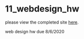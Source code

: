 # 11_webdesign_hw

please view the completed site [here](https://mariajdong.github.io/11_webdesign_hw/).

web design hw due 8/6/2020

